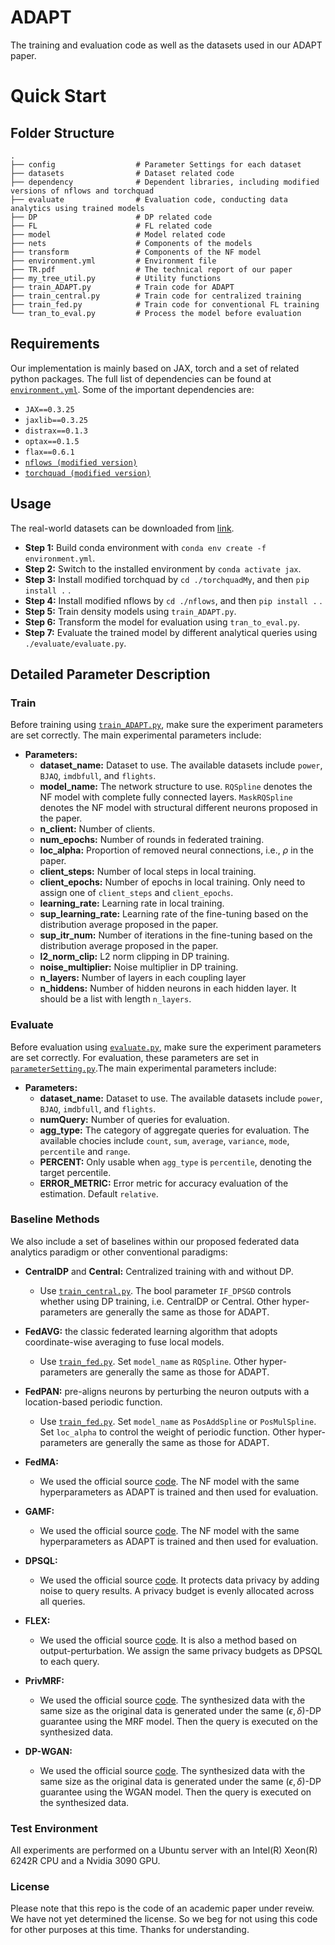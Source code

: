 # ADAPT
The training and evaluation code as well as the datasets used in our ADAPT paper. 

# Quick Start

## Folder Structure

    .
    ├── config                  # Parameter Settings for each dataset
    ├── datasets                # Dataset related code
    ├── dependency              # Dependent libraries, including modified versions of nflows and torchquad
    ├── evaluate                # Evaluation code, conducting data analytics using trained models    
    ├── DP                      # DP related code
    ├── FL                      # FL related code
    ├── model                   # Model related code
    ├── nets                    # Components of the models
    ├── transform               # Components of the NF model
    ├── environment.yml         # Environment file
    ├── TR.pdf                  # The technical report of our paper
    ├── my_tree_util.py         # Utility functions
    ├── train_ADAPT.py          # Train code for ADAPT
    ├── train_central.py        # Train code for centralized training
    ├── train_fed.py            # Train code for conventional FL training
    └── tran_to_eval.py         # Process the model before evaluation
             
## Requirements

Our implementation is mainly based on JAX, torch and a set of related python packages. 
The full list of dependencies can be found at [`environment.yml`](environment.yml).
Some of the important dependencies are: 
- `JAX==0.3.25`
- `jaxlib==0.3.25`
- `distrax==0.1.3`
- `optax==0.1.5`
- `flax==0.6.1`
- [`nflows (modified version)`](dependency/nflows)
- [`torchquad (modified version)`](dependency/torchquadMy)



## Usage
The real-world datasets can be downloaded from [link](https://drive.google.com/drive/folders/1tVBbGWdoEG5MRkf8trXIc5pmtpyri5OU?usp=sharing).
- **Step 1:** Build conda environment with `conda env create -f environment.yml`.
- **Step 2:** Switch to the installed environment by `conda activate jax`.
- **Step 3:** Install modified torchquad by `cd ./torchquadMy`, and then `pip install .` .
- **Step 4:** Install modified nflows by `cd ./nflows`, and then `pip install .` .
- **Step 5:** Train density models using `train_ADAPT.py`.
- **Step 6:** Transform the model for evaluation using `tran_to_eval.py`.
- **Step 7:** Evaluate the trained model by different analytical queries using `./evaluate/evaluate.py`.


## Detailed Parameter Description

### Train
Before training using [`train_ADAPT.py`](train_ADAPT.py), make sure the experiment parameters are set correctly. The main experimental parameters include:
- **Parameters:**
  - **dataset_name:** Dataset to use. The available datasets include `power`, `BJAQ`, `imdbfull`, and `flights`.
  - **model_name:** The network structure to use. `RQSpline` denotes the NF model with complete fully connected layers. `MaskRQSpline` denotes the NF model with structural different neurons proposed in the paper. 
  - **n_client:** Number of clients.
  - **num_epochs:** Number of rounds in federated training.
  - **loc_alpha:** Proportion of removed neural connections, i.e., $\rho$ in the paper.
  - **client_steps:** Number of local steps in local training.
  - **client_epochs:** Number of epochs in local training. Only need to assign one of `client_steps` and `client_epochs`.
  - **learning_rate:** Learning rate in local training.
  - **sup_learning_rate:** Learning rate of the fine-tuning based on the distribution average proposed in the paper.  
  - **sup_itr_num:** Number of iterations in the fine-tuning based on the distribution average proposed in the paper.
  - **l2_norm_clip:** L2 norm clipping in DP training.
  - **noise_multiplier:** Noise multiplier in DP training.
  - **n_layers:** Number of layers in each coupling layer
  - **n_hiddens:** Number of hidden neurons in each hidden layer. It should be a list with length `n_layers`.



### Evaluate
Before evaluation using [`evaluate.py`](evaluate/evaluate.py), make sure the experiment parameters are set correctly. For evaluation, these parameters are set in [`parameterSetting.py`](evaluate/parameterSetting.py).The main experimental parameters include:
- **Parameters:**
  - **dataset_name:** Dataset to use. The available datasets include `power`, `BJAQ`, `imdbfull`, and `flights`.
  - **numQuery:** Number of queries for evaluation.
  - **agg_type:** The category of aggregate queries for evaluation. The available chocies include `count`, `sum`, `average`, `variance`, `mode`, `percentile` and `range`.
  - **PERCENT:** Only usable when `agg_type` is `percentile`, denoting the target percentile.
  - **ERROR_METRIC:** Error metric for accuracy evaluation of the estimation. Default `relative`.

  
### Baseline Methods
We also include a set of baselines within our proposed federated data analytics paradigm or other conventional paradigms: 
- **CentralDP** and **Central:** Centralized training with and without DP.
  - Use [`train_central.py`](train_central.py). The bool parameter `IF_DPSGD` controls whether using DP training, i.e. CentralDP or Central. Other hyper-parameters are generally the same as those for ADAPT.
- **FedAVG:** the classic federated learning algorithm that adopts coordinate-wise averaging to fuse local models. 
  - Use [`train_fed.py`](train_fed.py). Set `model_name` as `RQSpline`. Other hyper-parameters are generally the same as those for ADAPT.
- **FedPAN:** pre-aligns neurons by perturbing the neuron outputs with a location-based periodic function. 
  - Use [`train_fed.py`](train_fed.py). Set `model_name` as `PosAddSpline` or `PosMulSpline`. Set `loc_alpha` to control the weight of periodic function. Other hyper-parameters are generally the same as those for ADAPT.


- **FedMA:**
  - We used the official source [code](https://github.com/IBM/FedMA). The NF model with the same hyperparameters as ADAPT is trained and then used for evaluation.
- **GAMF:**
  - We used the official source [code](https://github.com/Thinklab-SJTU/GAMF). The NF model with the same hyperparameters as ADAPT is trained and then used for evaluation.



- **DPSQL:**
  - We used the official source [code](https://github.com/google/differential-privacy). It protects data privacy by adding noise to query results. A privacy budget is evenly allocated across all queries.
- **FLEX:**
  - We used the official source [code](https://github.com/uber-archive/sql-differential-privacy). It is also a method based on output-perturbation. We assign the same privacy budgets as DPSQL to each query.
- **PrivMRF:**
  - We used the official source [code](https://github.com/caicre/PrivMRF). The synthesized data with the same size as the original data is generated under the same $(\epsilon, \delta)$-DP guarantee using the MRF model. Then the query is executed on the synthesized data.
- **DP-WGAN:**
  - We used the official source [code](https://github.com/nesl/nist_differential_privacy_synthetic_data_challenge). The synthesized data with the same size as the original data is generated under the same $(\epsilon, \delta)$-DP guarantee using the WGAN model. Then the query is executed on the synthesized data.



### Test Environment
All experiments are performed on a Ubuntu server with an Intel(R) Xeon(R) 6242R CPU and a Nvidia 3090 GPU.

### License
Please note that this repo is the code of an academic paper under reveiw. We have not yet determined the license. So we beg for not using this code for other purposes at this time. Thanks for understanding.

